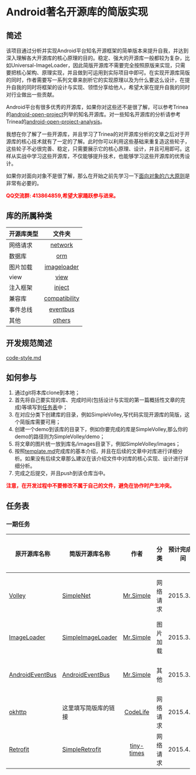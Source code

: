 # Android著名开源库的简版实现

## 简述
该项目通过分析并实现Android平台知名开源框架的简单版本来提升自我，并达到深入理解各大开源库的核心原理的目的。稳定、强大的开源库一般都较为复杂，比如Universal-ImageLoader，因此简版开源库不需要完全按照原版来实现，只需要把核心架构、原理实现，并且做到可运用到实际项目中即可。在实现开源库简版的同时，作者需要写一系列文章来剖析它的实现原理以及为什么要这么设计，在提升自我的同时将框架的设计与实现、领悟分享给他人，希望大家在提升自我的同时对行业做出一些贡献。         

Android平台有很多优秀的开源库，如果你对这些还不是很了解，可以参考Trinea的[android-open-project](https://github.com/Trinea/android-open-project)列举的知名开源库。对一些知名开源库的分析请参考Trinea的[android-open-project-analysis](https://github.com/android-cn/android-open-project-analysis)。      

我想在你了解了一些开源库，并且学习了Trinea的对开源库分析的文章之后对于开源库的核心技术就有了一定的了解。此时你可以利用这些基础来重复造这些轮子，这些轮子不必很完善、稳定，只需要展示它的核心原理、设计，并且可用即可。这样从实战中学习这些开源库，不仅能够提升技术，也能够学习这些开源库的优秀设计。

如果你对面向对象不是很了解，那么在开始之前先学习一下[面向对象的六大原则](https://github.com/simple-android-framework-exchange/android_design_patterns_analysis/blob/master/oop-principles/oop-principles.md)是非常有必要的。       
   
 
**<font color="red">QQ交流群: 413864859,希望大家踊跃参与进来。</font>**



## 库的所属种类
| 开源库类型        | 文件夹           |
| ------------- |:-------------:| 
|    网络请求    |  	[network](network)		|  
|    数据库  		|   [orm](orm) |
|    图片加载  		|   [imageloader](imageloader) |  
|    view  			|   [view](view) |  
|    注入框架  		|   [inject](inject) |  
|    兼容库  		|   [compatibility](compatibility) |  
|    事件总线  		|   [eventbus](eventbus) |  
|    其他  			|   [others](others) |  



## 开发规范简述
[code-style.md](code-style.md)


## 如何参与
1. 通过git将本库clone到本地；
2. 首先将自己要实现的库、完成时间(包括设计与实现的第一篇概括性文章的完成)等填写到[任务表](#schedule)中；
3. 在对应分类下创建库的目录，例如SimpleVolley,写代码实现开源库的简版，这个简版库需要可用；
4. 创建一个demo到该库的目录下，例如你要完成的库是SimpleVolley,那么你的demo的路径则为SimpleVolley/demo；
5. 将文章的图片统一放到库名/images目录下，例如SimpleVolley/images；
6. 按照[template.md](template.md)完成库的基本介绍，并且在后续的文章中对库进行详细分析。如果没有后续文章那么建议在该介绍文件中对库的核心实现、设计进行详细分析。    
7. 完成之后提交，并且push到该仓库当中。

**<font color="red">注意，在开发过程中不要修改不属于自己的文件，避免在协作时产生冲突。</font>**


<b id="schedule"></b>
## 任务表
### 一期任务 
| 原开源库名称    | 简版开源库名称  |     作者       |    分类   | 预计完成时间 |     进行状态   |
| ------------- | ------------- |:-------------:| ------------- | ------------- | ------------- |
|    [Volley](https://github.com/mcxiaoke/android-volley)    | [SimpleNet](network/SimpleNet)      | [Mr.Simple](https://github.com/bboyfeiyu) |   网络请求 |   2015.3.5 |  文档未完成  |
|    [ImageLoader](https://github.com/nostra13/Android-Universal-Image-Loader) | [SimpleImageLoader](https://github.com/bboyfeiyu/simple_imageloader) | [Mr.Simple](https://github.com/bboyfeiyu) |   图片加载 |   2015.3.15 |  代码完成  |
|    [AndroidEventBus](https://github.com/bboyfeiyu/AndroidEventBus) | [AndroidEventBus](https://github.com/bboyfeiyu/AndroidEventBus) | [Mr.Simple](https://github.com/bboyfeiyu) |   		其他 |   2015.3.25 |  代码完成  |
|    [okhttp](https://github.com/square/okhttp) | 这里填写简版库的链接 | [CodeLife](https://github.com/xiaojianchen) | 网络请求 |   2015.4.10 | |  
|    [Retrofit](https://github.com/square/retrofit) | [SimpleRetrofit]() | [tiny-times](https://github.com/tiny-times) | 网络请求 |   2015.4.10 | |  







